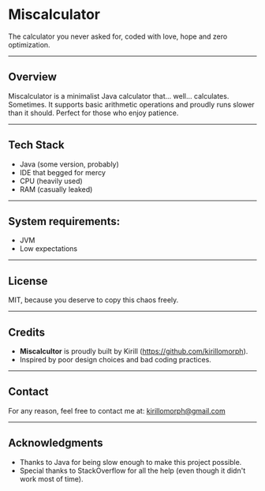 # **Miscalculator**

The calculator you never asked for, coded with love, hope and zero optimization.

---

## **Overview**

Miscalculator is a minimalist Java calculator that... well... calculates. Sometimes. It supports basic arithmetic operations and proudly runs slower than it should. Perfect for those who enjoy patience.

---

## **Tech Stack**

- Java (some version, probably)
- IDE that begged for mercy
- CPU (heavily used)
- RAM (casually leaked)

---

## **System requirements**:

- JVM
- Low expectations

---

## **License**

MIT, because you deserve to copy this chaos freely.

---

## **Credits**

- **Miscalcultor** is proudly built by Kirill (https://github.com/kirillomorph).
- Inspired by poor design choices and bad coding practices.

---

## **Contact**

For any reason, feel free to contact me at: kirillomorph@gmail.com

---

## **Acknowledgments**

- Thanks to Java for being slow enough to make this project possible.
- Special thanks to StackOverflow for all the help (even though it didn't work most of time).
